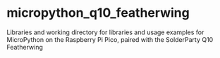 # micropython_q10_featherwing
Libraries and working directory for libraries and usage examples for MicroPython on the Raspberry Pi Pico, paired with the SolderParty Q10 Featherwing
